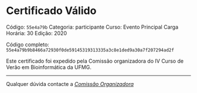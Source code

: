 # Certificado Válido

Código: `55e4a79b`
Categoria: participante
Curso: Evento Principal
Carga Horária: 30
Edição: 2020


Código completo: `55e4a79b9b8466a72930f0de59145319313335a3c8e1ded9a30a7f207294ad2f`


Este certificado foi expedido pela Comissão organizadora do IV Curso de Verão em Bioinformática da UFMG.

----

Qualquer dúvida contacte a [_Comissão Organizadora_](<mailto:cursobioinfoufmg@gmail.com$subject=[Certificados]>)

